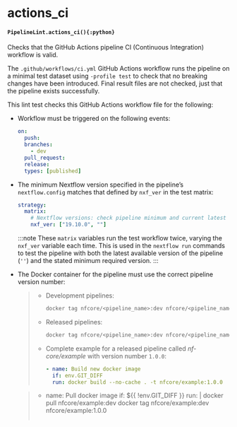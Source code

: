 # actions_ci

#### `PipelineLint.actions_ci(){:python}`

Checks that the GitHub Actions pipeline CI (Continuous Integration) workflow is valid.

The `.github/workflows/ci.yml` GitHub Actions workflow runs the pipeline on a minimal test
dataset using `-profile test` to check that no breaking changes have been introduced.
Final result files are not checked, just that the pipeline exists successfully.

This lint test checks this GitHub Actions workflow file for the following:

- Workflow must be triggered on the following events:
  ```yaml
  on:
    push:
    branches:
      - dev
    pull_request:
    release:
    types: [published]
  ```
- The minimum Nextflow version specified in the pipeline’s `nextflow.config` matches that defined by `nxf_ver` in the test matrix:

  ```yaml
  strategy:
    matrix:
      # Nextflow versions: check pipeline minimum and current latest
      nxf_ver: ["19.10.0", ""]
  ```

  :::note
  These `matrix` variables run the test workflow twice, varying the `nxf_ver` variable each time.
  This is used in the `nextflow run` commands to test the pipeline with both the latest available version
  of the pipeline (`''`) and the stated minimum required version.
  :::

- The Docker container for the pipeline must use the correct pipeline version number:

  > - Development pipelines:
  >   ```bash
  >   docker tag nfcore/<pipeline_name>:dev nfcore/<pipeline_name>:dev
  >   ```
  > - Released pipelines:
  >   ```bash
  >   docker tag nfcore/<pipeline_name>:dev nfcore/<pipeline_name>:<pipeline-version>
  >   ```
  > - Complete example for a released pipeline called _nf-core/example_ with version number `1.0.0`:
  >   ```yaml
  >   - name: Build new docker image
  >     if: env.GIT_DIFF
  >     run: docker build --no-cache . -t nfcore/example:1.0.0
  >   ```

  > - name: Pull docker image
  >   if: ${{ !env.GIT\_DIFF }}
  >   run: |
  >   docker pull nfcore/example:dev
  >   docker tag nfcore/example:dev nfcore/example:1.0.0
  >
  > ```
  >
  > ```
